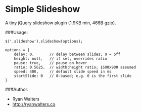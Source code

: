 # Simple Slideshow

A tiny jQuery slideshow plugin (1.9KB min, 466B gzip).

###Usage:

`$('.slideshow').slideshow(options);`

    options = {
        delay: 0,       // delay between slides; 0 = off
        height: null,   // if set, overrides ratio
        pause: true,    // pause on hover
        ratio: 0.5625,  // width:height ratio; 1600x900 assumed
        speed: 400,     // default slide speed in ms
        startSlide: 0   // 0-based; e.g. 0 is the first slide
    }

###Author:

- Ryan Walters
- http://ryanwalters.co